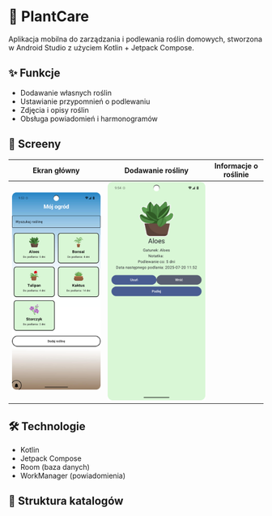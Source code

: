 # 🌱 PlantCare

Aplikacja mobilna do zarządzania i podlewania roślin domowych, stworzona w Android Studio z użyciem Kotlin + Jetpack Compose.

## ✨ Funkcje

- Dodawanie własnych roślin
- Ustawianie przypomnień o podlewaniu
- Zdjęcia i opisy roślin
- Obsługa powiadomień i harmonogramów

## 📸 Screeny

| Ekran główny | Dodawanie rośliny | Informacje o roślinie |
|--------------|--------------------|--------------------|
| ![screen1](screens/main_screen.png) | ![screen2](screens/plant_screen.png) |



## 🛠 Technologie

- Kotlin
- Jetpack Compose
- Room (baza danych)
- WorkManager (powiadomienia)

## 📁 Struktura katalogów

